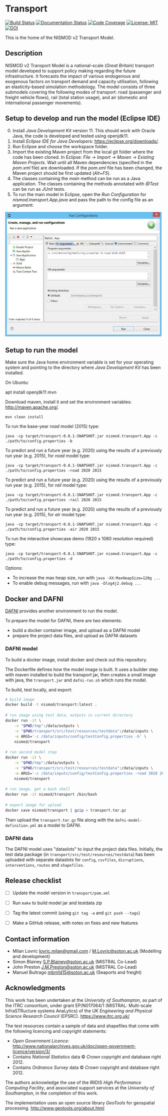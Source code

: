 ﻿# Transport

[![Build Status](https://travis-ci.com/nismod/transport.svg?branch=master)](https://travis-ci.com/nismod/transport)
[![Documentation Status](https://readthedocs.org/projects/nt2/badge/?version=latest)](https://nt2.readthedocs.io/en/latest/?badge=latest)
[![Code Coverage](https://img.shields.io/codecov/c/github/nismod/transport/master.svg)](https://codecov.io/github/nismod/transport?branch=master)
[![License: MIT](https://img.shields.io/badge/License-MIT-yellow.svg)](https://opensource.org/licenses/MIT)
[![DOI](https://zenodo.org/badge/66375443.svg)](https://zenodo.org/badge/latestdoi/66375443)

This is the home of the NISMOD v2 Transport Model.

## Description

NISMOD v2 Transport Model is a national-scale (*Great Britain*) transport model
developed to support policy making regarding the future infrastructure. It
forecasts the impact of various endogenous and exogenous factors on transport
demand and capacity utilisation, following an elasticity-based simulation
methodology. The model consists of three submodels covering the following modes
of transport: road (passenger and freight vehicle flows), rail (total station
usage), and air (domestic and international passenger movements).

## Setup to develop and run the model (Eclipse IDE)

0. Install *Java Development Kit* version 11. This should work with Oracle Java,
   the code is developed and tested using openjdk11.
1. Install *Eclipse IDE for Java Developers*: https://eclipse.org/downloads/.
2. Run Eclipse and choose the workspace folder.
3. Import the existing Maven project from the local git folder where the code
   has been cloned. In Eclipse: *File -> Import -> Maven -> Existing Maven
   Projects.* Wait until all Maven dependencies (specified in the *pom.xml*
   file) are downloaded. If the *pom.xml* file has been changed, the Maven
   project should be first updated (*Alt+F5*).
4. The classes containing the *main* method can be run as a Java application.
   The classes containing the methods annotated with *@Test* can be run as
   *JUnit* tests.
5. To run the main model in Eclipse, open the *Run Configuration* for
   *nismod.transport.App.java* and pass the path to the config file as an
   argument:

[<img alt="Configuration" src="images/configuration.jpg" style="max-width:500px" />](images/configuration.jpg)

## Setup to run the model

Make sure the Java home environment variable is set for your operating system
and pointing to the directory where *Java Development Kit* has been installed.

On Ubuntu:

   apt install openjdk11 mvn

Download maven, install it and set the environment variables:
http://maven.apache.org/.

    mvn clean install

To run the base-year *road* model (2015) type:

    java -cp target/transport-0.0.1-SNAPSHOT.jar nismod.transport.App -c
    ./path/to/config.properties -b

To predict and run a future year (e.g. 2020) using the results of a previously
run year (e.g. 2015), for *road* model type:

    java -cp target/transport-0.0.1-SNAPSHOT.jar nismod.transport.App -c
    ./path/to/config.properties -road 2020 2015

To predict and run a future year (e.g. 2020) using the results of a previously
run year (e.g. 2015), for *rail* model type:

    java -cp target/transport-0.0.1-SNAPSHOT.jar nismod.transport.App -c
    ./path/to/config.properties -rail 2020 2015

To predict and run a future year (e.g. 2020) using the results of a previously
run year (e.g. 2015), for *air* model type:

    java -cp target/transport-0.0.1-SNAPSHOT.jar nismod.transport.App -c
    ./path/to/config.properties -air 2020 2015

To run the interactive showcase demo (1920 x 1080 resolution required) type:

    java -cp target/transport-0.0.1-SNAPSHOT.jar nismod.transport.App -c
    ./path/to/config.properties -d

Options:

* To increase the max heap size, run with `java -XX:MaxHeapSize=120g ...`
* To enable debug messages, run with `java -Dlog4j2.debug ...`


## Docker and DAFNI

[DAFNI](https://www.dafni.ac.uk) provides another environment to run the model.

To prepare the model for DAFNI, there are two elements:
- build a docker container image, and upload as a DAFNI model
- prepare the project data files, and upload as DAFNI datasets

### DAFNI model

To build a docker image, install docker and check out this repository.

The Dockerfile defines how the model image is built. It uses a builder step
with maven installed to build the transport jar, then creates a small image with
java, the `transport.jar` and `dafni-run.sh` which runs the model.

To build, test locally, and export:

```bash
# build image
docker build -t nismod/transport:latest .

# run image using test data, outputs in current directory
docker run -it \
    -v "$PWD/tmp":/data/outputs \
    -v "$PWD/transport/src/test/resources/testdata":/data/inputs \
    -e ARGS='-c /data/inputs/config/testConfig.properties -b' \
    nismod/transport

# run second model step
docker run -it \
    -v "$PWD/tmp":/data/outputs \
    -v "$PWD/transport/src/test/resources/testdata":/data/inputs \
    -e ARGS='-c /data/inputs/config/testConfig.properties -road 2020 2015' \
    nismod/transport

# run image, get a bash shell
docker run -it nismod/transport /bin/bash

# export image for upload
docker save nismod/transport | gzip > transport.tar.gz
```

Then upload the `transport.tar.gz` file along with the `dafni-model-definition.yml`
as a model to DAFNI.

### DAFNI data

The DAFNI model uses "dataslots" to input the project data files. Initially, the
test data package (in `transport/src/test/resources/testdata`) has been uploaded
with separate dataslots for `config`, `csvfiles`, `disruptions`,
`interventions`, `routes` and `shapefiles`.


## Release checklist

- [ ] Update the model version in `transport/pom.xml`
- [ ] Run `make` to build model jar and testdata zip
- [ ] Tag the latest commit (using `git tag -a` and `git push --tags`)
- [ ] Make a GitHub release, with notes on fixes and new features


## Contact information

* Milan Lovric lovric.milan@gmail.com / M.Lovric@soton.ac.uk (Modelling and
  development)
* Simon Blainey S.P.Blainey@soton.ac.uk (MISTRAL Co-Lead)
* John Preston J.M.Preston@soton.ac.uk (MISTRAL Co-Lead)
* Manuel Buitrago mbm1d15@soton.ac.uk (Seaports and freight)


## Acknowledgments

This work has been undertaken at the *University of Southampton*, as part of the
ITRC consortium, under grant EP/N017064/1 (MISTRAL: Multi-scale InfraSTRucture
systems AnaLytics) of the UK *Engineering and Physical Science Research Council*
(EPSRC). https://www.itrc.org.uk/

The test resources contain a sample of data and shapefiles that come with the
following licencing and copyright statements:
* *Open Government Licence:*
http://www.nationalarchives.gov.uk/doc/open-government-licence/version/3/
* Contains *National Statistics* data © *Crown* copyright and database right 2012.
* Contains *Ordnance Survey* data © *Crown* copyright and database right 2012.

The authors acknowledge the use of the IRIDIS *High Performance Computing
Facility*, and associated support services at the *University of Southampton*,
in the completion of this work.

The implementation uses an open source library *GeoTools* for geospatial
processing. http://www.geotools.org/about.html
